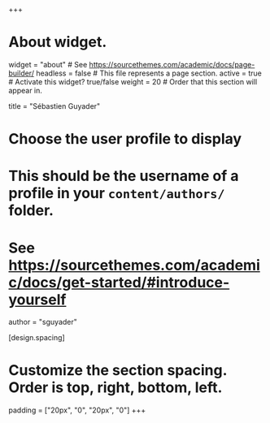 +++
# About widget.
widget = "about"  # See https://sourcethemes.com/academic/docs/page-builder/
headless = false  # This file represents a page section.
active = true  # Activate this widget? true/false
weight = 20  # Order that this section will appear in.

title = "Sébastien Guyader"

# Choose the user profile to display
# This should be the username of a profile in your `content/authors/` folder.
# See https://sourcethemes.com/academic/docs/get-started/#introduce-yourself
author = "sguyader"

[design.spacing]
  # Customize the section spacing. Order is top, right, bottom, left.
  padding = ["20px", "0", "20px", "0"]
+++
